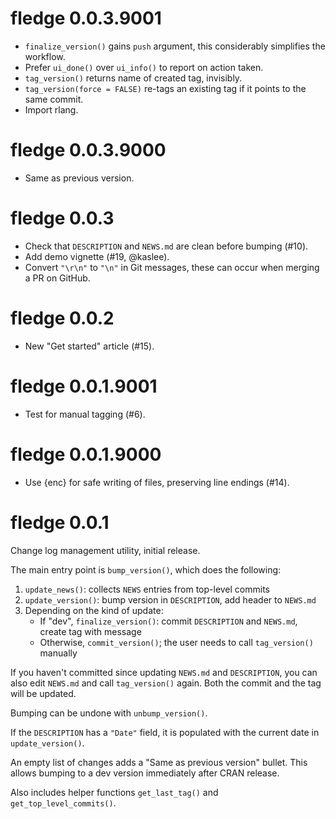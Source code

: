 # fledge 0.0.3.9001

- `finalize_version()` gains `push` argument, this considerably simplifies the workflow.
- Prefer `ui_done()` over `ui_info()` to report on action taken.
- `tag_version()` returns name of created tag, invisibly.
- `tag_version(force = FALSE)` re-tags an existing tag if it points to the same commit.
- Import rlang.


# fledge 0.0.3.9000

- Same as previous version.


# fledge 0.0.3

- Check that `DESCRIPTION` and `NEWS.md` are clean before bumping (#10).
- Add demo vignette (#19, @kaslee).
- Convert `"\r\n"` to `"\n"` in Git messages, these can occur when merging a PR on GitHub.


# fledge 0.0.2

- New "Get started" article (#15).


# fledge 0.0.1.9001

- Test for manual tagging (#6).


# fledge 0.0.1.9000

- Use {enc} for safe writing of files, preserving line endings (#14).


# fledge 0.0.1

Change log management utility, initial release.

The main entry point is `bump_version()`, which does the following:

1.  `update_news()`: collects `NEWS` entries from top-level commits
2.  `update_version()`: bump version in `DESCRIPTION`, add header to `NEWS.md`
3.  Depending on the kind of update:
    - If "dev", `finalize_version()`: commit `DESCRIPTION` and `NEWS.md`, create tag with message
    - Otherwise, `commit_version()`; the user needs to call `tag_version()` manually

If you haven't committed since updating `NEWS.md` and `DESCRIPTION`, you can also edit `NEWS.md` and call `tag_version()` again.
Both the commit and the tag will be updated.

Bumping can be undone with `unbump_version()`.

If the `DESCRIPTION` has a `"Date"` field, it is populated with the current date in `update_version()`.

An empty list of changes adds a "Same as previous version" bullet.
This allows bumping to a dev version immediately after CRAN release.

Also includes helper functions `get_last_tag()` and `get_top_level_commits()`.
